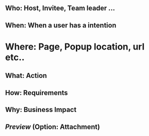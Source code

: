 ## Who: Host, Invitee, Team leader ...


## When: When a user has a intention


# Where: Page, Popup location, url etc..


## What: Action


## How: Requirements


## Why: Business Impact


## _Preview_ (Option: Attachment)
